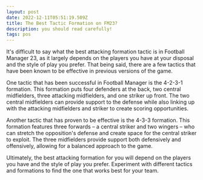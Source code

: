 ```yaml
---
layout: post
date: 2022-12-11T05:51:19.509Z
title: The Best Tactic Formation on FM23?
description: you should read carefully!
tags: pos
---
```

It's difficult to say what the best attacking formation tactic is in Football Manager 23, as it largely depends on the players you have at your disposal and the style of play you prefer. That being said, there are a few tactics that have been known to be effective in previous versions of the game.

One tactic that has been successful in Football Manager is the 4-2-3-1 formation. This formation puts four defenders at the back, two central midfielders, three attacking midfielders, and one striker up front. The two central midfielders can provide support to the defense while also linking up with the attacking midfielders and striker to create scoring opportunities.

Another tactic that has proven to be effective is the 4-3-3 formation. This formation features three forwards – a central striker and two wingers – who can stretch the opposition's defense and create space for the central striker to exploit. The three midfielders provide support both defensively and offensively, allowing for a balanced approach to the game.

Ultimately, the best attacking formation for you will depend on the players you have and the style of play you prefer. Experiment with different tactics and formations to find the one that works best for your team.